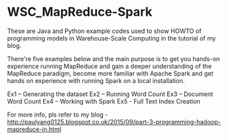# WSC_MapReduce-Spark 


These are Java and Python example codes used to show HOWTO of programming models in Warehouse-Scale Computing in the tutorial of my blog. 


There're five examples below and the main purpose is to get you hands-on experience running MapReduce and gain a deeper understanding of the MapReduce paradigm, become more familiar with Apache Spark and get hands on experience with running Spark on a local installation.


Ex1 – Generating the dataset 
Ex2 – Running Word Count
Ex3 – Document Word Count
Ex4 – Working with Spark
Ex5 - Full Text Index Creation

For more info, pls refer to my blog - http://paulyang0125.blogspot.co.uk/2015/09/part-3-programming-hadoop-mapreduce-in.html



